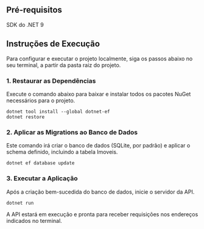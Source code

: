 ## Pré-requisitos
SDK do .NET 9

## Instruções de Execução
Para configurar e executar o projeto localmente, siga os passos abaixo no seu terminal, a partir da pasta raiz do projeto.

### 1. Restaurar as Dependências
Execute o comando abaixo para baixar e instalar todos os pacotes NuGet necessários para o projeto.

```
dotnet tool install --global dotnet-ef
dotnet restore
```

### 2. Aplicar as Migrations ao Banco de Dados
Este comando irá criar o banco de dados (SQLite, por padrão) e aplicar o schema definido, incluindo a tabela Imoveis.

```
dotnet ef database update
```

### 3. Executar a Aplicação
Após a criação bem-sucedida do banco de dados, inicie o servidor da API.

```
dotnet run
```

A API estará em execução e pronta para receber requisições nos endereços indicados no terminal.
